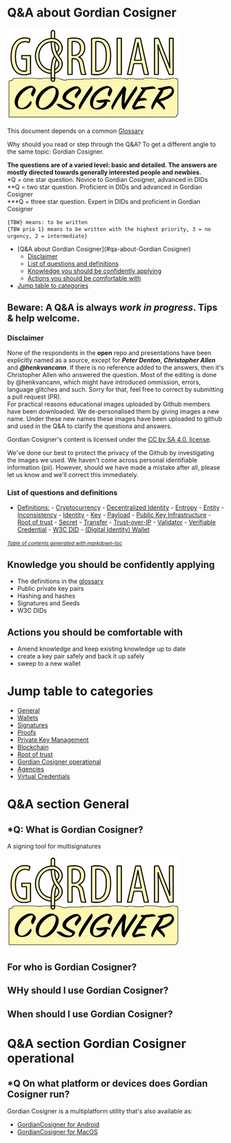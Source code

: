 # Q&A about Gordian Cosigner

<img src="../images/logos/gordian-signer-logo-white.png" alt="Gordian Cosigner logo" border="0" width="400">

This document depends on a common [Glossary](./Glossary.md)

Why should you read or step through the Q&A? To get a different angle to the same topic: Gordian Cosigner.

**The questions are of a varied level: basic and detailed. The answers are mostly directed towards generally interested people and newbies.**\
*Q = one star question. Novice to Gordian Cosigner, advanced in DIDs\
**Q = two star question. Proficient in DIDs and advanced in Gordian Cosigner\
***Q = three star question. Expert in DIDs and proficient in Gordian Cosigner

```
{TBW} means: to be written
{TBW prio 1} means to be written with the highest priority, 3 = no urgency, 2 = intermediate}
```
- [Q&A about Gordian Cosigner](#qa-about-Gordian Cosigner)
    + [Disclaimer](#disclaimer)
    + [List of questions and definitions](#list-of-questions-and-definitions)
  * [Knowledge you should be confidently applying](#knowledge-you-should-be-confidently-applying)
  * [Actions you should be comfortable with](#actions-you-should-be-comfortable-with)
- [Jump table to categories](#jump-table-to-categories)


## Beware: A Q&A is always *work in progress*. Tips & help welcome.

### Disclaimer
None of the respondents in the **open** repo and presentations have been explicitly named as a source, except for ***Peter Denton***, ***Christopher Allen*** and ***@henkvancann***. If there is no reference added to the answers, then it's Christopher Allen who answered the question. Most of the editing is done by @henkvancann, which might have introduced ommission, errors, language glitches and such. Sorry for that, feel free to correct by submitting a pull request (PR).\
For practical reasons educational images uploaded by Github members have been downloaded. We de-personalised them by giving images a new name. Under these new names these images have been uploaded to github and used in the Q&A to clarify the questions and answers.

Gordian Cosigner's content is licensed under the [CC by SA 4.0. license](https://creativecommons.org/licenses/by-sa/4.0/). 

We've done our best to protect the privacy of the Github by investigating the images we used. We haven't come across personal identifiable information (pii). However, should we have made a mistake after all, please let us know and we'll correct this immediately.

### List of questions and definitions

- [Definitions:](#definitions)
      - [Cryptocurrency](./Glossary.md#cryptocurrency)
      - [Decentralized Identity](./Glossary.md#decentralized-identity)
      - [Entropy](./Glossary.md#entropy)
      - [Entity](./Glossary.md#entity)
      - [Inconsistency](./Glossary.md#inconsistency)
      - [Identity](./Glossary.md#identity)
      - [Key](./Glossary.md#key)
      - [Payload](./Glossary.md#payload)
      - [Public Key Infrastructure](./Glossary.md#public-key-infrastructure)
      - [Root of trust](./Glossary.md#root-of-trust)
      - [Secret](./Glossary.md#secret)
      - [Transfer](./Glossary.md#transfer)
      - [Trust-over-IP](./Glossary.md#trust-over-ip)
      - [Validator](./Glossary.md#validator)
      - [Verifiable Credential](./Glossary.md#verifiable-credential)
      - [W3C DID](./Glossary.md#w3c-did)
      - [(Digital Identity) Wallet](./Glossary.md#-digital-identity--wallet)


<small><i><a href='http://ecotrust-canada.github.io/markdown-toc/'>Table of contents generated with markdown-toc</a></i></small>

## Knowledge you should be confidently applying
- The definitions in the [glossary](./Glossary.md)
- Public private key pairs
- Hashing and hashes
- Signatures and Seeds
- W3C DIDs
## Actions you should be comfortable with
- Amend knowledge and keep existing knowledge up to date
- create a key pair safely and back it up safely
- sweep to a new wallet

# Jump table to categories
- [General](#qa-section-general)
- [Wallets](#qa-section-wallets)
- [Signatures](#qa-section-signatures)
- [Proofs](#qa-section-proofs)
- [Private Key Management](#qa-section-private-key-management)
- [Blockchain](#qa-key-blockchain)
- [Root of trust](#qa-section-root-of-trust)
- [Gordian Cosigner operational](#qa-section-Gordian-Cosigner-operational)
- [Agencies](#qa-key-agencies)
- [Virtual Credentials](#virtual-credentials)

# Q&A section General

## *Q: What is Gordian Cosigner?
A signing tool for multisignatures

<img src="../images/logos/gordian-signer-logo-white.png" alt="Gordian Cosigner logo" border="0" width="400">

## For who is Gordian Cosigner?

## WHy should I use Gordian Cosigner?

## When should I use Gordian Cosigner?

# Q&A section Gordian Cosigner operational

## *Q On what platform or devices does Gordian Cosigner run?
Gordian Cosigner is a multiplatform utility that's also available as:
- [GordianCosigner for Android](https://github.com/BlockchainCommons/GordianSigner-Android)
- [GordianCosigner for MacOS](https://github.com/BlockchainCommons/GordianSigner-macOS)
